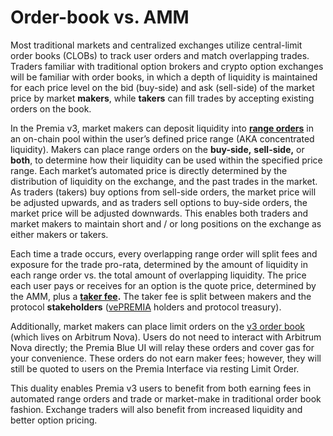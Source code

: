 # Order-book vs. AMM

Most traditional markets and centralized exchanges utilize central-limit order books (CLOBs) to track user orders and match overlapping trades. Traders familiar with traditional option brokers and crypto option exchanges will be familiar with order books, in which a depth of liquidity is maintained for each price level on the bid (buy-side) and ask (sell-side) of the market price by market **makers**, while **takers** can fill trades by accepting existing orders on the book.

In the Premia v3, market makers can deposit liquidity into [**range orders**](../concepts/lp-range-orders.md) in an on-chain pool within the user’s defined price range (AKA concentrated liquidity). Makers can place range orders on the **buy-side,** **sell-side,** or **both**, to determine how their liquidity can be used within the specified price range. Each market’s automated price is directly determined by the distribution of liquidity on the exchange, and the past trades in the market. As traders (takers) buy options from sell-side orders, the market price will be adjusted upwards, and as traders sell options to buy-side orders, the market price will be adjusted downwards. This enables both traders and market makers to maintain short and / or long positions on the exchange as either makers or takers.

Each time a trade occurs, every overlapping range order will split fees and exposure for the trade pro-rata, determined by the amount of liquidity in each range order vs. the total amount of overlapping liquidity. The price each user pays or receives for an option is the quote price, determined by the AMM, plus a [**taker fee**](../concepts/fees.md)**.** The taker fee is split between makers and the protocol **stakeholders** ([vePREMIA](broken-reference) holders and protocol treasury).

Additionally, market makers can place limit orders on the [v3 order book](../concepts/orderbook-and-request-for-quote-rfq.md) (which lives on Arbitrum Nova). Users do not need to interact with Arbitrum Nova directly; the Premia Blue UI will relay these orders and cover gas for your convenience. These orders do not earn maker fees; however, they will still be quoted to users on the Premia Interface via resting Limit Order.

This duality enables Premia v3 users to benefit from both earning fees in automated range orders and trade or market-make in traditional order book fashion. Exchange traders will also benefit from increased liquidity and better option pricing.

